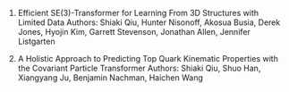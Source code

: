 <!-- # manuscripts -->
1. Efficient SE(3)-Transformer for Learning From 3D Structures with Limited Data
Authors: Shiaki Qiu, Hunter Nisonoff, Akosua Busia, Derek Jones, Hyojin Kim, Garrett Stevenson, Jonathan Allen, Jennifer Listgarten

2. A Holistic Approach to Predicting Top Quark Kinematic Properties with the Covariant Particle Transformer
Authors: Shiaki Qiu, Shuo Han, Xiangyang Ju, Benjamin Nachman, Haichen Wang
